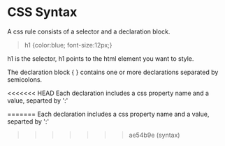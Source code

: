 # CSS Syntax
A css rule consists of a selector and a declaration block.<br/>
> h1 {color:blue; font-size:12px;}

h1 is the selector, h1 points to the html element you want to style.<br/>

The declaration block {  } contains one or more declarations separated by semicolons.<br/>

<<<<<<< HEAD
Each declaration includes a css property name and a value, separted by ':'<br/>


=======
Each declaration includes a css property name and a value, separted by ':'<br/>
>>>>>>> ae54b9e (syntax)
